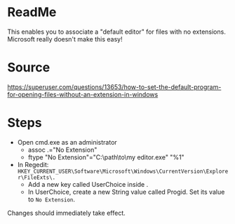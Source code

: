 # ReadMe
This enables you to associate a "default editor" for files with no extensions. Microsoft really doesn't make this easy!

# Source
https://superuser.com/questions/13653/how-to-set-the-default-program-for-opening-files-without-an-extension-in-windows

# Steps
- Open cmd.exe as an administrator
	- assoc .="No Extension"
	- ftype "No Extension"="C:\path\to\my editor.exe" "%1"
- In Regedit: `HKEY_CURRENT_USER\Software\Microsoft\Windows\CurrentVersion\Explorer\FileExts\.`
	- Add a new key called UserChoice inside .
	- In UserChoice, create a new String value called Progid. Set its value to `No Extension`.

Changes should immediately take effect.


